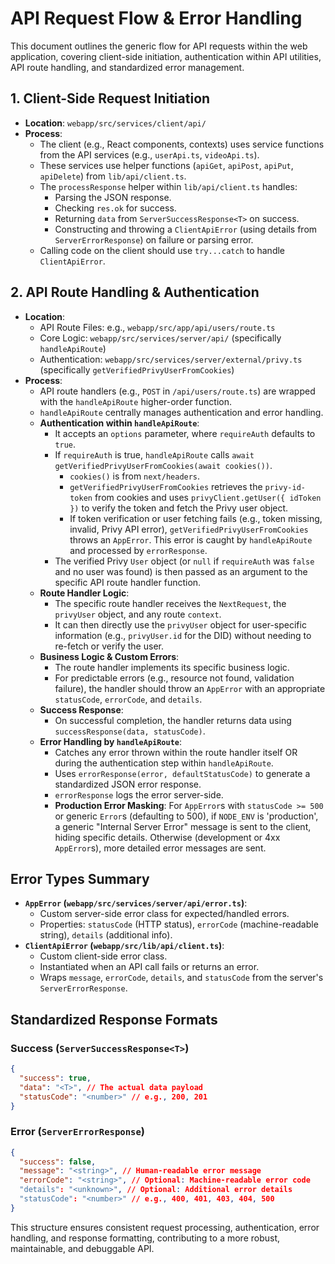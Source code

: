 # API Request Flow & Error Handling

This document outlines the generic flow for API requests within the web application, covering client-side initiation, authentication within API utilities, API route handling, and standardized error management.

## 1. Client-Side Request Initiation

- **Location**: `webapp/src/services/client/api/`
- **Process**:
  - The client (e.g., React components, contexts) uses service functions from the API services (e.g., `userApi.ts`, `videoApi.ts`).
  - These services use helper functions (`apiGet`, `apiPost`, `apiPut`, `apiDelete`) from `lib/api/client.ts`.
  - The `processResponse` helper within `lib/api/client.ts` handles:
    - Parsing the JSON response.
    - Checking `res.ok` for success.
    - Returning `data` from `ServerSuccessResponse<T>` on success.
    - Constructing and throwing a `ClientApiError` (using details from `ServerErrorResponse`) on failure or parsing error.
  - Calling code on the client should use `try...catch` to handle `ClientApiError`.

## 2. API Route Handling & Authentication

- **Location**:
  - API Route Files: e.g., `webapp/src/app/api/users/route.ts`
  - Core Logic: `webapp/src/services/server/api/` (specifically `handleApiRoute`)
  - Authentication: `webapp/src/services/server/external/privy.ts` (specifically `getVerifiedPrivyUserFromCookies`)
- **Process**:
  - API route handlers (e.g., `POST` in `/api/users/route.ts`) are wrapped with the `handleApiRoute` higher-order function.
  - `handleApiRoute` centrally manages authentication and error handling.
  - **Authentication within `handleApiRoute`**:
    - It accepts an `options` parameter, where `requireAuth` defaults to `true`.
    - If `requireAuth` is true, `handleApiRoute` calls `await getVerifiedPrivyUserFromCookies(await cookies())`.
      - `cookies()` is from `next/headers`.
      - `getVerifiedPrivyUserFromCookies` retrieves the `privy-id-token` from cookies and uses `privyClient.getUser({ idToken })` to verify the token and fetch the Privy user object.
      - If token verification or user fetching fails (e.g., token missing, invalid, Privy API error), `getVerifiedPrivyUserFromCookies` throws an `AppError`. This error is caught by `handleApiRoute` and processed by `errorResponse`.
    - The verified Privy `User` object (or `null` if `requireAuth` was `false` and no user was found) is then passed as an argument to the specific API route handler function.
  - **Route Handler Logic**:
    - The specific route handler receives the `NextRequest`, the `privyUser` object, and any route `context`.
    - It can then directly use the `privyUser` object for user-specific information (e.g., `privyUser.id` for the DID) without needing to re-fetch or verify the user.
  - **Business Logic & Custom Errors**:
    - The route handler implements its specific business logic.
    - For predictable errors (e.g., resource not found, validation failure), the handler should throw an `AppError` with an appropriate `statusCode`, `errorCode`, and `details`.
  - **Success Response**:
    - On successful completion, the handler returns data using `successResponse(data, statusCode)`.
  - **Error Handling by `handleApiRoute`**:
    - Catches any error thrown within the route handler itself OR during the authentication step within `handleApiRoute`.
    - Uses `errorResponse(error, defaultStatusCode)` to generate a standardized JSON error response.
    - `errorResponse` logs the error server-side.
    - **Production Error Masking**: For `AppError`s with `statusCode >= 500` or generic `Error`s (defaulting to 500), if `NODE_ENV` is 'production', a generic "Internal Server Error" message is sent to the client, hiding specific details. Otherwise (development or 4xx `AppError`s), more detailed error messages are sent.

## Error Types Summary

- **`AppError` (`webapp/src/services/server/api/error.ts`)**:
  - Custom server-side error class for expected/handled errors.
  - Properties: `statusCode` (HTTP status), `errorCode` (machine-readable string), `details` (additional info).
- **`ClientApiError` (`webapp/src/lib/api/client.ts`)**:
  - Custom client-side error class.
  - Instantiated when an API call fails or returns an error.
  - Wraps `message`, `errorCode`, `details`, and `statusCode` from the server's `ServerErrorResponse`.

## Standardized Response Formats

### Success (`ServerSuccessResponse<T>`)

```json
{
  "success": true,
  "data": "<T>", // The actual data payload
  "statusCode": "<number>" // e.g., 200, 201
}
```

### Error (`ServerErrorResponse`)

```json
{
  "success": false,
  "message": "<string>", // Human-readable error message
  "errorCode": "<string>", // Optional: Machine-readable error code
  "details": "<unknown>", // Optional: Additional error details
  "statusCode": "<number>" // e.g., 400, 401, 403, 404, 500
}
```

This structure ensures consistent request processing, authentication, error handling, and response formatting, contributing to a more robust, maintainable, and debuggable API.
